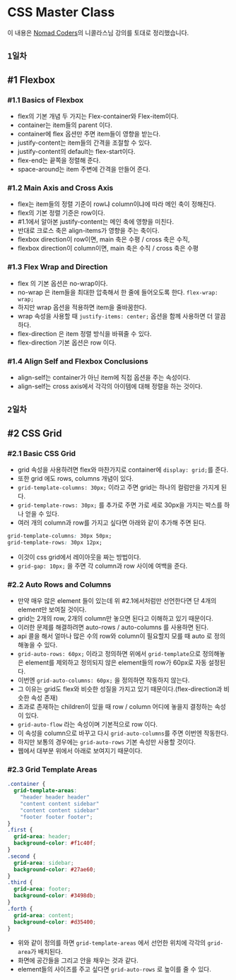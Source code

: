 # CSS Master Class

이 내용은 [Nomad Coders](https://academy.nomadcoders.co/)의 니콜라스님 강의를 토대로 정리했습니다.

## `1일차`

## #1 Flexbox

### #1.1 Basics of Flexbox

- flex의 기본 개념 두 가지는 Flex-container와 Flex-item이다.
- container는 item들의 parent 이다.
- container에 flex 옵션만 주면 item들이 영향을 받는다.
- justify-content는 item들의 간격을 조절할 수 있다.
- justify-content의 default는 flex-start이다.
- flex-end는 끝쪽을 정렬해 준다.
- space-around는 item 주변에 간격을 만들어 준다.

### #1.2 Main Axis and Cross Axis

- flex는 item들의 정렬 기준이 row냐 column이냐에 따라 메인 축이 정해진다.
- flex의 기본 정렬 기준은 row이다.
- #1.1에서 알아본 justify-content는 메인 축에 영향을 미친다.
- 반대로 크로스 축은 align-items가 영향을 주는 축이다.
- flexbox direction이 row이면, main 축은 수평 / cross 축은 수직,
- flexbox direction이 column이면, main 축은 수직 / cross 축은 수평

### #1.3 Flex Wrap and Direction

- flex 의 기본 옵션은 no-wrap이다.
- no-wrap 은 item들을 최대한 압축해서 한 줄에 들어오도록 한다.
  `flex-wrap: wrap;`
- 하지만 wrap 옵션을 적용하면 item을 줄바꿈한다.
- wrap 속성을 사용할 때 `justify-items: center;` 옵션을 함께 사용하면 더 깔끔하다.
- flex-direction 은 item 정렬 방식을 바꿔줄 수 있다.
- flex-direction 기본 옵션은 row 이다.

### #1.4 Align Self and Flexbox Conclusions

- align-self는 container가 아닌 item에 직접 옵션을 주는 속성이다.
- align-self는 cross axis에서 각각의 아이템에 대해 정렬을 하는 것이다.

## `2일차`

## #2 CSS Grid

### #2.1 Basic CSS Grid

- grid 속성을 사용하려면 flex와 마찬가지로 container에 `display: grid;`를 준다.
- 또한 grid 에도 rows, columns 개념이 있다.
- `grid-template-columns: 30px;` 이라고 주면 grid는 하나의 컬럼만을 가지게 된다.
- `grid-template-rows: 30px;` 를 추가로 주면 가로 세로 30px을 가지는 박스를 하나 얻을 수 있다.
- 여러 개의 column과 row를 가지고 싶다면 아래와 같이 추가해 주면 된다.

```css
grid-template-columns: 30px 50px;
grid-template-rows: 30px 12px;
```

- 이것이 css grid에서 레이아웃을 짜는 방법이다.
- `grid-gap: 10px;` 을 주면 각 column과 row 사이에 여백을 준다.

### #2.2 Auto Rows and Columns

- 만약 매우 많은 element 들이 있는데 위 #2.1에서처럼만 선언한다면 단 4개의 element만 보여질 것이다.
- grid는 2개의 row, 2개의 column만 놓으면 된다고 이해하고 있기 때문이다.
- 이러한 문제를 해결하려면 auto-rows / auto-columns 를 사용하면 된다.
- api 콜을 해서 얼마나 많은 수의 row와 column이 필요할지 모를 때 auto 로 정의해놓을 수 있다.
- `grid-auto-rows: 60px;` 이라고 정의하면 위에서 `grid-template`으로 정의해놓은 element를 제외하고 정의되지 않은 element들의 row가 60px로 자동 설정된다.
- 이번엔 `grid-auto-columns: 60px;` 을 정의하면 작동하지 않는다.
- 그 이유는 grid도 flex와 비슷한 성질을 가지고 있기 때문이다.(flex-direction과 비슷한 속성 존재)
- 초과로 존재하는 children이 있을 때 row / column 어디에 놓을지 결정하는 속성이 있다.
- `grid-auto-flow` 라는 속성이며 기본적으로 row 이다.
- 이 속성을 column으로 바꾸고 다시 `grid-auto-columns`를 주면 이번엔 작동한다.
- 하지만 보통의 경우에는 `grid-auto-rows` 기본 속성만 사용할 것이다.
- 웹에서 대부분 위에서 아래로 보여지기 때문이다.

### #2.3 Grid Template Areas

```css
.container {
  grid-template-areas:
    "header header header"
    "content content sidebar"
    "content content sidebar"
    "footer footer footer";
}
.first {
  grid-area: header;
  background-color: #f1c40f;
}
.second {
  grid-area: sidebar;
  background-color: #27ae60;
}
.third {
  grid-area: footer;
  background-color: #3498db;
}
.forth {
  grid-area: content;
  background-color: #d35400;
}
```

- 위와 같이 정의를 하면 `grid-template-areas` 에서 선언한 위치에 각각의 `grid-area`가 배치된다.
- 화면에 공간들을 그리고 안을 채우는 것과 같다.
- element들의 사이즈를 주고 싶다면 `grid-auto-rows` 로 높이를 줄 수 있다.
